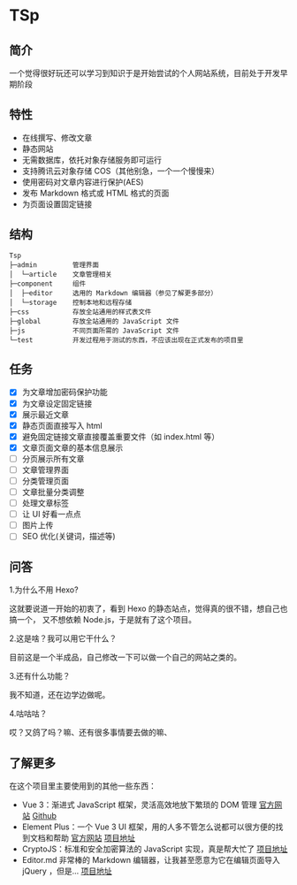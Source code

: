 # TSp

## 简介

一个觉得很好玩还可以学习到知识于是开始尝试的个人网站系统，目前处于开发早期阶段

## 特性

* 在线撰写、修改文章
* 静态网站
* 无需数据库，依托对象存储服务即可运行
* 支持腾讯云对象存储 COS（其他别急，一个一个慢慢来）
* 使用密码对文章内容进行保护(AES)
* 发布 Markdown 格式或 HTML 格式的页面
* 为页面设置固定链接

## 结构

```text
Tsp
├─admin         管理界面
│  └─article    文章管理相关
├─component     组件
│  ├─editor     选用的 Markdown 编辑器（参见了解更多部分）
│  └─storage    控制本地和远程存储
├─css           存放全站通用的样式表文件
├─global        存放全站通用的 JavaScript 文件
├─js            不同页面所需的 JavaScript 文件
└─test          开发过程用于测试的东西，不应该出现在正式发布的项目里
```

## 任务

* [x] 为文章增加密码保护功能
* [x] 为文章设定固定链接
* [x] 展示最近文章
* [x] 静态页面直接写入 html
* [x] 避免固定链接文章直接覆盖重要文件（如 index.html 等） 
* [x] 文章页面文章的基本信息展示
* [ ] 分页展示所有文章
* [ ] 文章管理界面
* [ ] 分类管理页面
* [ ] 文章批量分类调整
* [ ] 处理文章标签
* [ ] 让 UI 好看一点点
* [ ] 图片上传
* [ ] SEO 优化(关键词，描述等)

## 问答

1.为什么不用 Hexo?

这就要说道一开始的初衷了，看到 Hexo 的静态站点，觉得真的很不错，想自己也搞一个，
又不想依赖 Node.js，于是就有了这个项目。

2.这是啥？我可以用它干什么？

目前这是一个半成品，自己修改一下可以做一个自己的网站之类的。

3.还有什么功能？

我不知道，还在边学边做呢。

4.咕咕咕？

哎？又鸽了吗？嘛、还有很多事情要去做的嘛、

## 了解更多

在这个项目里主要使用到的其他一些东西：

* Vue 3：渐进式 JavaScript 框架，灵活高效地放下繁琐的 DOM 管理 [官方网站](https://v3.vuejs.org/) [Github](https://github.com/vuejs)
* Element Plus：一个 Vue 3 UI 框架，用的人多不管怎么说都可以很方便的找到文档和帮助  [官方网站](https://element-plus.org/) [项目地址](https://github.com/element-plus/element-plus)
* CryptoJS：标准和安全加密算法的 JavaScript 实现，真是帮大忙了 [项目地址](https://code.google.com/archive/p/crypto-js/)
* Editor.md 非常棒的 Markdown 编辑器，让我甚至愿意为它在编辑页面导入 jQuery ，但是... [项目地址](https://github.com/pandao/editor.md)


